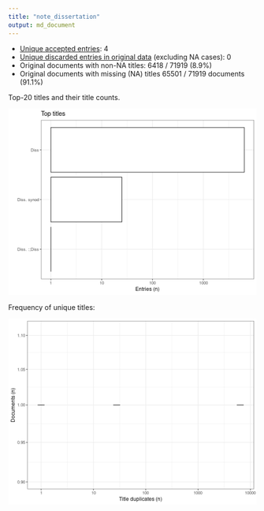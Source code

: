 ```yaml
---
title: "note_dissertation"
output: md_document
---
```





 * [Unique accepted entries](output.tables/note_disseration_accepted.csv): 4
 * [Unique discarded entries in original data](output.tables/note_dissertation_discarded.csv) (excluding NA cases): 0 
 * Original documents with non-NA titles: 6418 / 71919 (8.9%)
 * Original documents with missing (NA) titles 65501 / 71919 documents (91.1%) 
 
 Top-20 titles and their title counts.
 
![plot of chunk summarytitle](figure/rmd_note_dissertation_summarytitle-1.png)

Frequency of unique titles:
  
![plot of chunk uniquetitles](figure/rmd_note_dissertation_uniquetitles-1.png)
